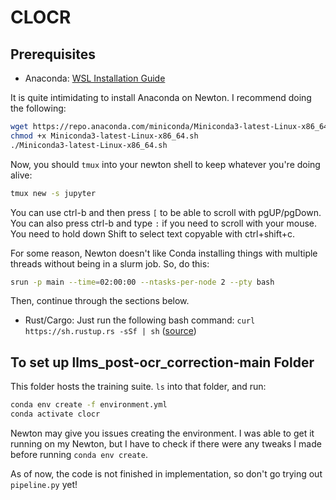 # CLOCR

## Prerequisites
* Anaconda: [WSL Installation Guide](https://medium.com/hydroinformatics/software-development-in-linux-install-miniconda-in-wsl-27e809a0c064)

It is quite intimidating to install Anaconda on Newton. I recommend doing the following:
```bash
wget https://repo.anaconda.com/miniconda/Miniconda3-latest-Linux-x86_64.sh
chmod +x Miniconda3-latest-Linux-x86_64.sh
./Miniconda3-latest-Linux-x86_64.sh
```
Now, you should `tmux` into your newton shell to keep whatever you're doing alive:
```bash
tmux new -s jupyter
```
You can use ctrl-b and then press `[` to be able to scroll with pgUP/pgDown. You can also press ctrl-b and type `:` if you need to scroll with your mouse. You need to hold down Shift to select text copyable with ctrl+shift+c. 

For some reason, Newton doesn't like Conda installing things with multiple threads without being in a slurm job. So, do this:
```bash
srun -p main --time=02:00:00 --ntasks-per-node 2 --pty bash
```
Then, continue through the sections below.

* Rust/Cargo: Just run the following bash command: `curl https://sh.rustup.rs -sSf | sh` ([source](https://doc.rust-lang.org/cargo/getting-started/installation.html))

## To set up llms_post-ocr_correction-main Folder
This folder hosts the training suite. `ls` into that folder, and run:
```bash
conda env create -f environment.yml
conda activate clocr
```
Newton may give you issues creating the environment. I was able to get it running on my Newton, but I have to check if there were any tweaks I made before running `conda env create`. 

As of now, the code is not finished in implementation, so don't go trying out `pipeline.py` yet!